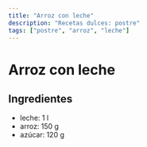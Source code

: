 ```yaml
---
title: "Arroz con leche"
description: "Recetas dulces: postre"
tags: ["postre", "arroz", "leche"]
---
```


# Arroz con leche

## Ingredientes

- leche: 1 l
- arroz: 150 g
- azúcar: 120 g
